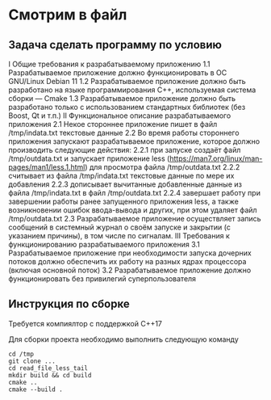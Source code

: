 # Смотрим в файл

## Задача сделать программу по условию

I Общие требования к разрабатываемому приложению
1.1 Разрабатываемое приложение должно функционировать в ОС GNU/Linux Debian 11
1.2 Разрабатываемое приложение должно быть разработано на языке программирования С++, используемая система сборки — Cmake
1.3 Разрабатываемое приложение должно быть разработано только с использованием стандартных библиотек (без Boost, Qt и т.п.)
II Функциональное описание разрабатываемого приложения
2.1 Некое стороннее приложение пишет в файл /tmp/indata.txt текстовые данные
2.2 Во время работы стороннего приложения  запускают разрабатываемое приложение, которое должно производить следующие действия:
2.2.1  при запуске создаёт файл /tmp/outdata.txt и запускает приложение less (https://man7.org/linux/man-pages/man1/less.1.html) для просмотра файла /tmp/outdata.txt
2.2.2 считывает из файла /tmp/indata.txt текстовые данные по мере их добавления
2.2.3 дописывает вычитанные добавленные данные из файла /tmp/indata.txt в файл /tmp/outdata.txt 
2.2.4 завершает работу при завершении работы ранее запущенного приложения less, а также возникновении ошибок ввода-вывода и других, при этом удаляет файл /tmp/outdata.txt
2.3 Разрабатываемое приложение осуществляет запись сообщений в системный журнал о своём запуске и закрытии (с указанием причины), в том числе по сигналам.
III Требования к функционированию разрабатываемого приложения
3.1 Разрабатываемое приложение при необходимости запуска дочерних потоков должно обеспечить их работу на разных ядрах процессора (включая основной поток)
3.2 Разрабатываемое приложение должно функционировать без привилегий суперпользователя 

## Инструкция по сборке

Требуется компиялтор с поддержкой C++17

Для сборки проекта необходимо выполнить следующую команду
```
cd /tmp
git clone ...
cd read_file_less_tail
mkdir build && cd build
cmake ..
cmake --build .
```
